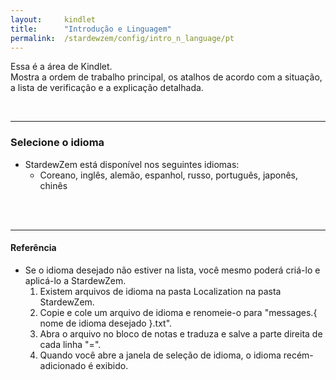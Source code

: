 ```yaml
---
layout:     kindlet
title:      "Introdução e Linguagem"
permalink:  /stardewzem/config/intro_n_language/pt
---
```


Essa é a área de Kindlet.<br/>
Mostra a ordem de trabalho principal, os atalhos de acordo com a situação, a lista de verificação e a explicação detalhada.

<br/>

---
### **Selecione o idioma**

* StardewZem está disponível nos seguintes idiomas:
  * Coreano, inglês, alemão, espanhol, russo, português, japonês, chinês

<br/>
<br/>

---
#### **Referência**
  
* Se o idioma desejado não estiver na lista, você mesmo poderá criá-lo e aplicá-lo a StardewZem.
  1. Existem arquivos de idioma na pasta Localization na pasta StardewZem.
  2. Copie e cole um arquivo de idioma e renomeie-o para "messages.{ nome de idioma desejado }.txt".
  3. Abra o arquivo no bloco de notas e traduza e salve a parte direita de cada linha "=".
  4. Quando você abre a janela de seleção de idioma, o idioma recém-adicionado é exibido.

<br/>
<br/>
